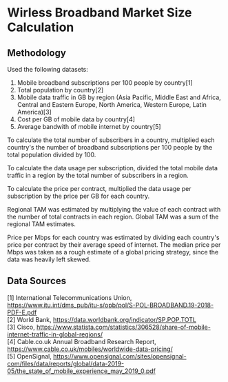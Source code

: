 # Wirless Broadband Market Size Calculation
## Methodology
Used the following datasets:<br />
1. Mobile broadband subscriptions per 100 people by country[1]
2. Total population by country[2]
3. Mobile data traffic in GB by region (Asia Pacific, Middle East and Africa, Central and Eastern Europe, North America, Western Europe, Latin America)[3]
4. Cost per GB of mobile data by country[4]
5. Average bandwith of mobile internet by country[5]

To calculate the total number of subscribers in a country, multiplied each country's the number of broadband subscriptions per 100 people by the total population divided by 100. <br />

To calculate the data usage per subscription, divided the total mobile data traffic in a region by the total number of subscribers in a region. <br />

To calculate the price per contract, multiplied the data usage per subscription by the price per GB for each country. <br />

Regional TAM was estimated by multiplying the value of each contract with the number of total contracts in each region. Global TAM was a sum of the regional TAM estimates. <br />

Price per Mbps for each country was estimated by dividing each country's price per contract by their average speed of internet. The median price per Mbps was taken as a rough estimate of a global pricing strategy, since the data was heavily left skewed. 

## Data Sources
[1] International Telecommunications Union, https://www.itu.int/dms_pub/itu-s/opb/pol/S-POL-BROADBAND.19-2018-PDF-E.pdf <br />
[2] World Bank, https://data.worldbank.org/indicator/SP.POP.TOTL <br />
[3] Cisco, https://www.statista.com/statistics/306528/share-of-mobile-internet-traffic-in-global-regions/ <br />
[4] Cable.co.uk Annual Broadband Research Report, https://www.cable.co.uk/mobiles/worldwide-data-pricing/<br />
[5] OpenSignal, https://www.opensignal.com/sites/opensignal-com/files/data/reports/global/data-2019-05/the_state_of_mobile_experience_may_2019_0.pdf

